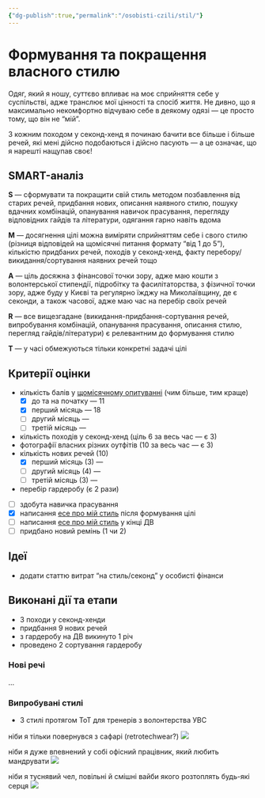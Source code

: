 ```yaml
---
{"dg-publish":true,"permalink":"/osobisti-czili/stil/"}
---
```


# Формування та покращення власного стилю
Одяг, який я ношу, суттєво впливає на моє сприйняття себе у суспільстві, адже транслює мої цінності та спосіб життя. Не дивно, що я максимально некомфортно відчуваю себе в деякому одязі — це просто тому, що він не “мій”.

З кожним походом у секонд-хенд я починаю бачити все більше і більше речей, які мені дійсно подобаються і дійсно пасують — а це означає, що я нарешті нащупав своє!
## SMART-аналіз
**S** — сформувати та покращити свій стиль методом позбавлення від старих речей, придбання нових, описання наявного стилю, пошуку вдачних комбінацій, опанування навичок прасування, перегляду відповідних гайдів та літератури, одягання гарно навіть вдома

**M** — досягнення цілі можна виміряти сприйняттям себе і свого стилю (різниця відповідей на щомісячні питання формату “від 1 до 5”), кількістю придбаних речей, походів у секонд-хенд, факту перебору/викидання/сортування наявних речей тощо

**A** — ціль досяжна з фінансової точки зору, адже маю кошти з волонтерської стипендії, підробітку та фасилітаторства, з фізичної точки зору, адже буду у Києві та регулярно їжджу на Миколаївщину, де є секонди, а також часової, адже маю час на перебір своїх речей

**R** — все вищезгадане (викидання-придбання-сортування речей, випробування комбінацій, опанування прасування, описання стилю, перегляд гайдів/літератури) є релевантним до формування стилю

**T** — у часі обмежуються тільки конкретні задачі цілі
## Критерії оцінки
- кількість балів у [щомісячному опитуванні](Опитування_про_стиль) (чим більше, тим краще)
	- [x] до та на початку — 11
	- [x] перший місяць — 18
	- [ ] другий місяць —
	- [ ] третій місяць —
- кількість походів у секонд-хенд (ціль 6 за весь час — є 3)
- фотографії власних різних оутфітів (10 за весь час — є 3)
- кількість нових речей (10)
	- [x] перший місяць (3) —
	- [ ] другий місяць (4) —
	- [ ] третій місяць (3) —
- перебір гардеробу (є 2 рази)
- [ ] здобута навичка прасування
- [x] написання [есе про мій стиль](Андрійостиль) після формування цілі
- [ ] написання [есе про мій стиль](Андрійостиль) у кінці ДВ
- [ ] придбано новий ремінь (1 чи 2)
## Ідеї 
- додати статтю витрат “на стиль/секонд” у особисті фінанси
## Виконані дії та етапи
- 3 походи у секонд-хенди
- придбання 9 нових речей
- з гардеробу на ДВ викинуто 1 річ
- проведено 2 сортування гардеробу
### Нові речі
…
### Випробувані стилі
- 3 стилі протягом ТоТ для тренерів з волонтерства УВС

ніби я тільки повернувся з сафарі (retrotechwear?)
![](https://i.imgur.com/ihATy3V.jpg)

ніби я дуже впевнений у собі офісний працівник, який любить мандрувати
![](https://i.imgur.com/JC1bwIO.png)

ніби я туснявий чел, повільні й смішні вайби якого розтоплять будь-які серця
![](https://i.imgur.com/fnYuPQ6.jpg)

